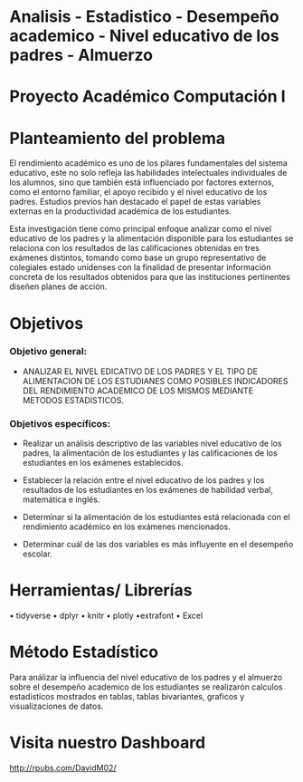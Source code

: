 # Analisis - Estadistico - Desempeño academico - Nivel educativo de los padres - Almuerzo
# Proyecto Académico Computación I
# Planteamiento del problema 
El rendimiento académico es uno de los pilares fundamentales del sistema educativo, este no solo refleja las habilidades intelectuales individuales de los alumnos, sino que también está influenciado por factores externos, como el entorno familiar, el apoyo recibido y el nivel educativo de los padres. Estudios previos han destacado el papel de estas variables externas en la productividad académica de los estudiantes.

Esta investigación tiene como principal enfoque analizar como el nivel educativo de los padres y la alimentación disponible para los estudiantes se relaciona con los resultados de las calificaciones obtenidas en tres exámenes distintos, tomando como base un grupo representativo de colegiales estado unidenses con la finalidad de presentar información concreta de los resultados obtenidos para que las instituciones pertinentes diseñen planes de acción.

# Objetivos
### Objetivo general:

* ANALIZAR EL NIVEL EDICATIVO DE LOS PADRES Y EL TIPO DE ALIMENTACION DE LOS ESTUDIANES COMO POSIBLES INDICADORES DEL RENDIMIENTO ACADEMICO DE LOS MISMOS MEDIANTE METODOS ESTADISTICOS.

### Objetivos específicos:

* Realizar un análisis descriptivo de las variables nivel educativo de los padres, la alimentación de los estudiantes y las calificaciones de los estudiantes en los exámenes establecidos.

* Establecer la relación entre el nivel educativo de los padres y los resultados de los estudiantes en los exámenes de habilidad verbal, matemática e inglés.

* Determinar si la alimentación de los estudiantes está relacionada con el rendimiento académico en los exámenes mencionados.

* Determinar cuál de las dos variables es más influyente en el desempeño escolar.

# Herramientas/ Librerías
• tidyverse • dplyr • knitr • plotly •extrafont • Excel 

# Método Estadístico
Para análizar la influencia del nivel educativo de los padres y el almuerzo sobre el desempeño academico de los estudiantes se realizarón calculos estadisticos mostrados en tablas, tablas bivariantes, graficos y visualizaciones de datos.

# Visita nuestro Dashboard
http://rpubs.com/DavidM02/


